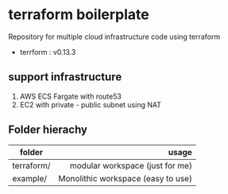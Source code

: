 # terraform boilerplate

Repository for multiple cloud infrastructure code using terraform

* terrform : v0.13.3


## support infrastructure
1. AWS ECS Fargate with route53
2. EC2 with private - public subnet using NAT   

## Folder hierachy



| folder        |  usage  |
| ------------- | -----:|
| terraform/      | modular workspace (just for me) |
| example/         |  Monolithic workspace (easy to use)  |

